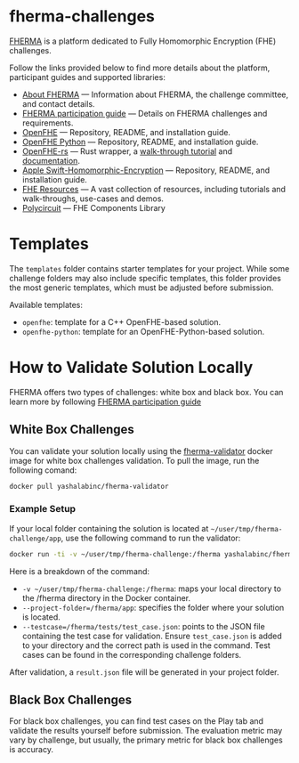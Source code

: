 # fherma-challenges

[FHERMA](https://fherma.io/challenges) is a platform dedicated to Fully Homomorphic Encryption (FHE) challenges.

Follow the links provided below to find more details about the platform, participant guides and supported libraries:

- [About FHERMA](https://fherma.io/about) — Information about FHERMA, the challenge committee, and contact details.
- [FHERMA participation guide](https://fherma.io/how_it_works) — Details on FHERMA challenges and requirements.
- [OpenFHE](https://github.com/openfheorg/openfhe-development) — Repository, README, and installation guide.
- [OpenFHE Python](https://github.com/openfheorg/openfhe-python) — Repository, README, and installation guide.
- [OpenFHE-rs](https://crates.io/crates/openfhe) — Rust wrapper, a [walk-through tutorial](https://fherma.io/content/660174e7fce06722c1149a95) and [documentation](https://openfhe-rust-wrapper.readthedocs.io/en/latest/).
- [Apple Swift-Homomorphic-Encryption](https://github.com/apple/swift-homomorphic-encryption) — Repository, README, and installation guide.
- [FHE Resources](https://fhe.org/resources) — A vast collection of resources, including tutorials and walk-throughs, use-cases and demos.
- [Polycircuit](https://github.com/fairmath/polycircuit) — FHE Components Library

# Templates
The `templates` folder contains starter templates for your project. While some challenge folders may also include specific templates, this folder provides the most generic templates, which must be adjusted before submission.

Available templates:
- `openfhe`: template for a C++ OpenFHE-based solution.
- `openfhe-python`: template for an OpenFHE-Python-based solution.

# How to Validate Solution Locally
FHERMA offers two types of challenges: white box and black box. You can learn more by following [FHERMA participation guide](https://fherma.io/how_it_works)

## White Box Challenges

You can validate your solution locally using the [fherma-validator](https://hub.docker.com/r/yashalabinc/fherma-validator) docker image for white box challenges validation. To pull the image, run the following comand:

```bash
docker pull yashalabinc/fherma-validator
```
### Example Setup
If your local folder containing the solution is located at `~/user/tmp/fherma-challenge/app`, use the following command to run the validator:

```bash
docker run -ti -v ~/user/tmp/fherma-challenge:/fherma yashalabinc/fherma-validator --project-folder=/fherma/app --testcase=/fherma/tests/test_case.json
```
Here is a breakdown of the command:
- `-v ~/user/tmp/fherma-challenge:/fherma`: maps your local directory to the /fherma directory in the Docker container.
- `--project-folder=/fherma/app`: specifies the folder where your solution is located.
- `--testcase=/fherma/tests/test_case.json`: points to the JSON file containing the test case for validation. Ensure `test_case.json` is added to your directory and the correct path is used in the command. Test cases can be found in the corresponding challenge folders.

After validation, a `result.json` file will be generated in your project folder.

## Black Box Challenges

For black box challenges, you can find test cases on the Play tab and validate the results yourself before submission. The evaluation metric may vary by challenge, but usually, the primary metric for black box challenges is accuracy.